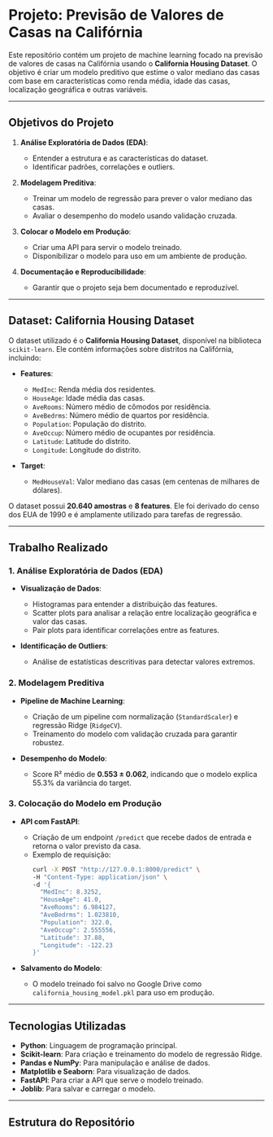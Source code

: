 # **Projeto: Previsão de Valores de Casas na Califórnia**

Este repositório contém um projeto de machine learning focado na previsão de valores de casas na Califórnia usando o **California Housing Dataset**. O objetivo é criar um modelo preditivo que estime o valor mediano das casas com base em características como renda média, idade das casas, localização geográfica e outras variáveis.

---

## **Objetivos do Projeto**
1. **Análise Exploratória de Dados (EDA)**:
   - Entender a estrutura e as características do dataset.
   - Identificar padrões, correlações e outliers.

2. **Modelagem Preditiva**:
   - Treinar um modelo de regressão para prever o valor mediano das casas.
   - Avaliar o desempenho do modelo usando validação cruzada.

3. **Colocar o Modelo em Produção**:
   - Criar uma API para servir o modelo treinado.
   - Disponibilizar o modelo para uso em um ambiente de produção.

4. **Documentação e Reproducibilidade**:
   - Garantir que o projeto seja bem documentado e reproduzível.

---

## **Dataset: California Housing Dataset**
O dataset utilizado é o **California Housing Dataset**, disponível na biblioteca `scikit-learn`. Ele contém informações sobre distritos na Califórnia, incluindo:

- **Features**:
  - `MedInc`: Renda média dos residentes.
  - `HouseAge`: Idade média das casas.
  - `AveRooms`: Número médio de cômodos por residência.
  - `AveBedrms`: Número médio de quartos por residência.
  - `Population`: População do distrito.
  - `AveOccup`: Número médio de ocupantes por residência.
  - `Latitude`: Latitude do distrito.
  - `Longitude`: Longitude do distrito.

- **Target**:
  - `MedHouseVal`: Valor mediano das casas (em centenas de milhares de dólares).

O dataset possui **20.640 amostras** e **8 features**. Ele foi derivado do censo dos EUA de 1990 e é amplamente utilizado para tarefas de regressão.

---

## **Trabalho Realizado**

### **1. Análise Exploratória de Dados (EDA)**
- **Visualização de Dados**:
  - Histogramas para entender a distribuição das features.
  - Scatter plots para analisar a relação entre localização geográfica e valor das casas.
  - Pair plots para identificar correlações entre as features.

- **Identificação de Outliers**:
  - Análise de estatísticas descritivas para detectar valores extremos.

### **2. Modelagem Preditiva**
- **Pipeline de Machine Learning**:
  - Criação de um pipeline com normalização (`StandardScaler`) e regressão Ridge (`RidgeCV`).
  - Treinamento do modelo com validação cruzada para garantir robustez.

- **Desempenho do Modelo**:
  - Score R² médio de **0.553 ± 0.062**, indicando que o modelo explica 55.3% da variância do target.

### **3. Colocação do Modelo em Produção**
- **API com FastAPI**:
  - Criação de um endpoint `/predict` que recebe dados de entrada e retorna o valor previsto da casa.
  - Exemplo de requisição:
    ```bash
    curl -X POST "http://127.0.0.1:8000/predict" \
    -H "Content-Type: application/json" \
    -d '{
      "MedInc": 8.3252,
      "HouseAge": 41.0,
      "AveRooms": 6.984127,
      "AveBedrms": 1.023810,
      "Population": 322.0,
      "AveOccup": 2.555556,
      "Latitude": 37.88,
      "Longitude": -122.23
    }'
    ```

- **Salvamento do Modelo**:
  - O modelo treinado foi salvo no Google Drive como `california_housing_model.pkl` para uso em produção.

---

## **Tecnologias Utilizadas**
- **Python**: Linguagem de programação principal.
- **Scikit-learn**: Para criação e treinamento do modelo de regressão Ridge.
- **Pandas e NumPy**: Para manipulação e análise de dados.
- **Matplotlib e Seaborn**: Para visualização de dados.
- **FastAPI**: Para criar a API que serve o modelo treinado.
- **Joblib**: Para salvar e carregar o modelo.

---

## **Estrutura do Repositório**
